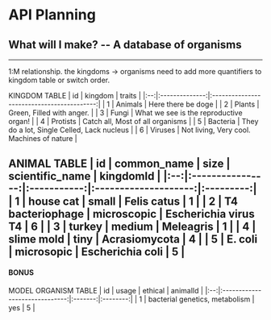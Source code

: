 # API Planning
## What will I make? -- A database of organisms
---
1:M relationship. 
the kingdoms -> organisms 
need to add more quantifiers to kingdom table or switch order. 

KINGDOM TABLE
| id | kingdom        | traits                                     |
|:--:|:--------------:|:------------------------------------------:|
| 1  | Animals        | Here there be doge                         |
| 2  | Plants         | Green, Filled with anger.                  |
| 3  | Fungi          | What we see is the reproductive organ!     |
| 4  | Protists       | Catch all, Most of all organisms           |
| 5  | Bacteria       | They do a lot, Single Celled, Lack nucleus |
| 6  | Viruses        | Not living, Very cool. Machines of nature  |

ANIMAL TABLE
| id | common_name      | size        | scientific_name      | kingdomId |
|:--:|:----------------:|:-----------:|:--------------------:|:---------:|
| 1  | house cat        | small       | Felis catus          | 1         |
| 2  | T4 bacteriophage | microscopic | Escherichia virus T4 | 6         |
| 3  | turkey           | medium      | Meleagris            | 1         |
| 4  | slime mold       | tiny        | Acrasiomycota        | 4         |
| 5  | E. coli          | microsopic  | Escherichia coli     | 5         |
---
#### BONUS

MODEL ORGANISM TABLE
| id | usage                          | ethical | animalId |
|:--:|:------------------------------:|:-------:|:--------:|
| 1  | bacterial genetics, metabolism | yes     | 5        |

